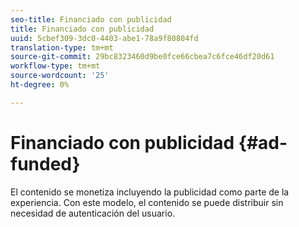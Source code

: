```yaml
---
seo-title: Financiado con publicidad
title: Financiado con publicidad
uuid: 5cbef309-3dc0-4403-abe1-78a9f80804fd
translation-type: tm+mt
source-git-commit: 29bc8323460d9be0fce66cbea7c6fce46df20d61
workflow-type: tm+mt
source-wordcount: '25'
ht-degree: 0%

---
```



# Financiado con publicidad {#ad-funded}

El contenido se monetiza incluyendo la publicidad como parte de la experiencia. Con este modelo, el contenido se puede distribuir sin necesidad de autenticación del usuario.
